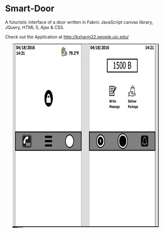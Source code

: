 # Smart-Door
A futuristic interface of a door written in Fabric JavaScript canvas library, JQuery, HTML 5, Ajax &amp; CSS.

Check out the Application at http://ksharm22.people.uic.edu/

<a href="url"><img src="https://github.com/sbajaj7/Smart-Door/blob/master/p2.jpg" align="right" height="600" width="480" ></a>



